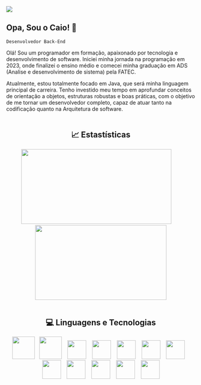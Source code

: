 <img src = https://github.com/user-attachments/assets/b7fc8fca-5a0d-4f4a-84a8-47c25aa26d81>
<!--APRESENTAÇÃO-->

## Opa, Sou o Caio! 👋

`Desenvolvedor Back-End`

Olá! Sou um programador em formação, apaixonado por tecnologia e desenvolvimento de software. Iniciei minha jornada na programação em 2023, onde finalizei o ensino médio e comecei minha graduação em ADS (Analise e desenvolvimento de sistema) pela FATEC.

Atualmente, estou totalmente focado em Java, que será minha linguagem principal de carreira. Tenho investido meu tempo em aprofundar conceitos de orientação a objetos, estruturas robustas e boas práticas, com o objetivo de me tornar um desenvolvedor completo, capaz de atuar tanto na codificação quanto na Arquitetura de software.
<br/><br/>

<!--GITHUB STATS-->
<div align="center">
   <h2><strong>📈 Estastísticas</strong></h2>
  <img height="200em" width="400em" src="https://github-readme-stats.vercel.app/api?username=Caiopolis&show_icons=true&theme=github_dark&include_all_commits=true&count_private=true&rank_icon=github&text_color=D9D9D9&icon_color=4169e1&bg_color=121212&border_color=f2f2f2&title_color=4169e1"/>
  &nbsp&nbsp&nbsp&nbsp&nbsp
      <img height="200em" width="350em" src="https://github-readme-stats.vercel.app/api/top-langs/?username=Caiopolis&layout=compact&langs_count=7&theme=github_dark&text_color=f2f2f2&icon_color=9A0000&bg_color=121212&title_color=4169e1"/>
</div>
<br/>

<div align="center">
 <h2><strong>💻 Linguagens e Tecnologias</strong></h2>
  <img height="60em" width="60em" src="https://cdn.jsdelivr.net/gh/devicons/devicon@latest/icons/java/java-original.svg" />
  &nbsp
  <img height="60em" width="60em" src="https://cdn.jsdelivr.net/gh/devicons/devicon@latest/icons/python/python-original.svg" />
  &nbsp&nbsp
  <img height="50em" width="50em" src="https://cdn.jsdelivr.net/gh/devicons/devicon@latest/icons/nodejs/nodejs-original.svg" />
  &nbsp&nbsp
  <img height="50em" width="50em" src="https://cdn.jsdelivr.net/gh/devicons/devicon@latest/icons/cplusplus/cplusplus-original.svg" />
  &nbsp&nbsp
  <img height="50em" width="50em" src="https://cdn.jsdelivr.net/gh/devicons/devicon@latest/icons/html5/html5-original.svg" />
  &nbsp&nbsp
  <img height="50em" width="50em" src="https://cdn.jsdelivr.net/gh/devicons/devicon@latest/icons/css3/css3-original.svg" />
  &nbsp&nbsp
  <img height="50em" width="50em" src="https://cdn.jsdelivr.net/gh/devicons/devicon@latest/icons/javascript/javascript-original.svg" />
   &nbsp&nbsp
  <img height="50em" width="50em" src="https://cdn.jsdelivr.net/gh/devicons/devicon@latest/icons/mysql/mysql-original.svg" />    
  &nbsp&nbsp 
  <img height="50em" width="50em" src="https://cdn.jsdelivr.net/gh/devicons/devicon@latest/icons/vscode/vscode-original.svg" />
  &nbsp&nbsp 
  <img height="50em" width="50em" src="https://cdn.jsdelivr.net/gh/devicons/devicon@latest/icons/git/git-original.svg" />
  &nbsp&nbsp 
  <img height="50em" width="50em" src="https://cdn.jsdelivr.net/gh/devicons/devicon@latest/icons/github/github-original.svg" />
  &nbsp&nbsp
  <img height="50em" width="50em" src="https://cdn.jsdelivr.net/gh/devicons/devicon@latest/icons/pycharm/pycharm-original.svg" />    
</div>

